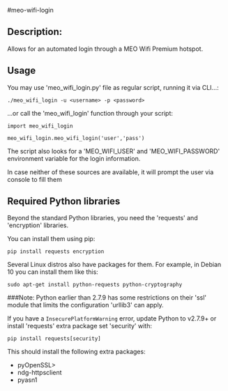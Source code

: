 #meo-wifi-login

## Description:
Allows for an automated login through a MEO Wifi Premium hotspot.

## Usage
You may use 'meo_wifi_login.py' file as regular script, running it via CLI...:

```
./meo_wifi_login -u <username> -p <password>
```

...or call the 'meo_wifi_login' function through your script:
```
import meo_wifi_login

meo_wifi_login.meo_wifi_login('user','pass')
```

The script also looks for a 'MEO_WIFI_USER' and 'MEO_WIFI_PASSWORD' environment variable for the login information.

In case neither of these sources are available, it will prompt the user via console to fill them


## Required Python libraries
Beyond the standard Python libraries, you need the 'requests' and 'encryption' libraries.

You can install them using pip:

```
pip install requests encryption
```

Several Linux distros also have packages for them. For example, in Debian 10 you can install them like this:

```
sudo apt-get install python-requests python-cryptography
```

###Note:
Python earlier than 2.7.9 has some restrictions on their 'ssl' module that limits the configuration 'urllib3' can apply.

If you have a `InsecurePlatformWarning` error, update Python to v2.7.9+ or install 'requests' extra package set 'security' with:


```
pip install requests[security]
```

This should install the following extra packages:

* pyOpenSSL>
* ndg-httpsclient
* pyasn1








